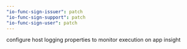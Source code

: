 ```yaml
---
"io-func-sign-issuer": patch
"io-func-sign-support": patch
"io-func-sign-user": patch
---
```


configure host logging properties to monitor execution on app insight
